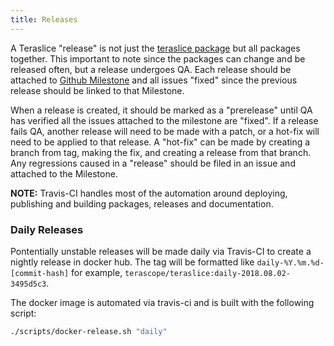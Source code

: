 ```yaml
---
title: Releases
---
```


A Teraslice "release" is not just the [teraslice package](./packages/teraslice/overview.md) but all packages together. This important to note since the packages can change and be released often, but a release undergoes QA. Each release should be attached to [Github Milestone](https://github.com/terascope/teraslice/milestones) and all issues "fixed" since the previous release should be linked to that Milestone.

When a release is created, it should be marked as a "prerelease" until QA has verified all the issues attached to the milestone are "fixed". If a release fails QA, another release will need to be made with a patch, or a hot-fix will need to be applied to that release. A "hot-fix" can be made by creating a branch from tag, making the fix, and creating a release from that branch. Any regressions caused in a "release" should be filed in an issue and attached to the Milestone.

**NOTE:** Travis-CI handles most of the automation around deploying, publishing and building packages, releases and documentation.

### Daily Releases ###

Pontentially unstable releases will be made daily via Travis-CI to create a nightly release in docker hub. The tag will be formatted like `daily-%Y.%m.%d-[commit-hash]` for example, `terascope/teraslice:daily-2018.08.02-3495d5c3`.

The docker image is automated via travis-ci and is built with the following script:

```sh
./scripts/docker-release.sh "daily"
```
